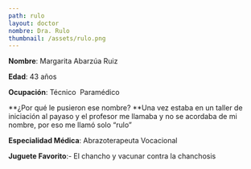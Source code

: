 ```yaml
---
path: rulo
layout: doctor
nombre: Dra. Rulo
thumbnail: /assets/rulo.png
---
```

**Nombre**: Margarita Abarzúa Ruiz

**Edad**: 43 años

**Ocupación**: Técnico  Paramédico

**¿Por qué le pusieron ese nombre? **Una vez estaba en un taller de iniciación al payaso y el profesor me llamaba y no se acordaba de mi nombre, por eso me llamó solo “rulo”

**Especialidad Médica**: Abrazoterapeuta Vocacional

**Juguete Favorito**:- El chancho y vacunar contra la chanchosis
